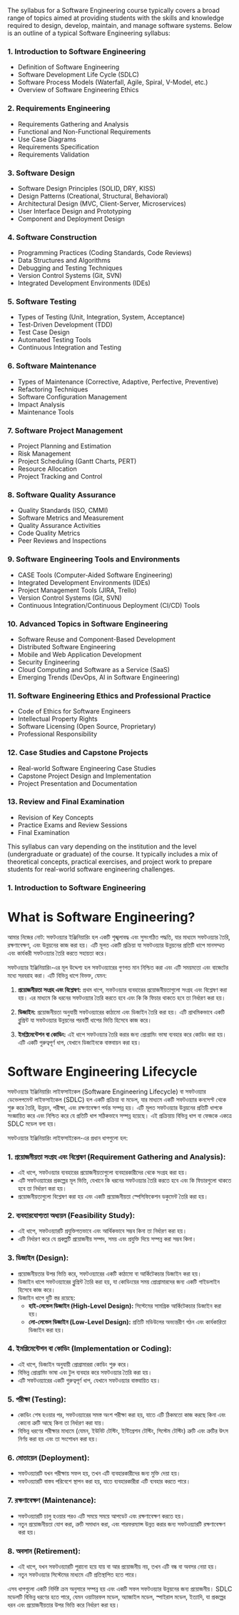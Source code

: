 The syllabus for a Software Engineering course typically covers a broad range of topics aimed at providing students with the skills and knowledge required to design, develop, maintain, and manage software systems. Below is an outline of a typical Software Engineering syllabus:

### **1. Introduction to Software Engineering**
   - Definition of Software Engineering
   - Software Development Life Cycle (SDLC)
   - Software Process Models (Waterfall, Agile, Spiral, V-Model, etc.)
   - Overview of Software Engineering Ethics

### **2. Requirements Engineering**
   - Requirements Gathering and Analysis
   - Functional and Non-Functional Requirements
   - Use Case Diagrams
   - Requirements Specification
   - Requirements Validation

### **3. Software Design**
   - Software Design Principles (SOLID, DRY, KISS)
   - Design Patterns (Creational, Structural, Behavioral)
   - Architectural Design (MVC, Client-Server, Microservices)
   - User Interface Design and Prototyping
   - Component and Deployment Design

### **4. Software Construction**
   - Programming Practices (Coding Standards, Code Reviews)
   - Data Structures and Algorithms
   - Debugging and Testing Techniques
   - Version Control Systems (Git, SVN)
   - Integrated Development Environments (IDEs)

### **5. Software Testing**
   - Types of Testing (Unit, Integration, System, Acceptance)
   - Test-Driven Development (TDD)
   - Test Case Design
   - Automated Testing Tools
   - Continuous Integration and Testing

### **6. Software Maintenance**
   - Types of Maintenance (Corrective, Adaptive, Perfective, Preventive)
   - Refactoring Techniques
   - Software Configuration Management
   - Impact Analysis
   - Maintenance Tools

### **7. Software Project Management**
   - Project Planning and Estimation
   - Risk Management
   - Project Scheduling (Gantt Charts, PERT)
   - Resource Allocation
   - Project Tracking and Control

### **8. Software Quality Assurance**
   - Quality Standards (ISO, CMMI)
   - Software Metrics and Measurement
   - Quality Assurance Activities
   - Code Quality Metrics
   - Peer Reviews and Inspections

### **9. Software Engineering Tools and Environments**
   - CASE Tools (Computer-Aided Software Engineering)
   - Integrated Development Environments (IDEs)
   - Project Management Tools (JIRA, Trello)
   - Version Control Systems (Git, SVN)
   - Continuous Integration/Continuous Deployment (CI/CD) Tools

### **10. Advanced Topics in Software Engineering**
   - Software Reuse and Component-Based Development
   - Distributed Software Engineering
   - Mobile and Web Application Development
   - Security Engineering
   - Cloud Computing and Software as a Service (SaaS)
   - Emerging Trends (DevOps, AI in Software Engineering)

### **11. Software Engineering Ethics and Professional Practice**
   - Code of Ethics for Software Engineers
   - Intellectual Property Rights
   - Software Licensing (Open Source, Proprietary)
   - Professional Responsibility

### **12. Case Studies and Capstone Projects**
   - Real-world Software Engineering Case Studies
   - Capstone Project Design and Implementation
   - Project Presentation and Documentation

### **13. Review and Final Examination**
   - Revision of Key Concepts
   - Practice Exams and Review Sessions
   - Final Examination

This syllabus can vary depending on the institution and the level (undergraduate or graduate) of the course. It typically includes a mix of theoretical concepts, practical exercises, and project work to prepare students for real-world software engineering challenges.
### **1. Introduction to Software Engineering**
# What is Software Engineering? 
আমার নিজের নোট:
সফটওয়্যার ইঞ্জিনিয়ারিং হল একটি শৃঙ্খলাবদ্ধ এবং সুসংগঠিত পদ্ধতি, যার মাধ্যমে সফটওয়্যার তৈরি, রক্ষণাবেক্ষণ, এবং উন্নয়নের কাজ করা হয়। এটি মূলত একটি প্রক্রিয়া যা সফটওয়্যার উন্নয়নের প্রতিটি ধাপে মানসম্মত এবং কার্যকরী সফটওয়্যার তৈরি করতে সহায়তা করে।

সফটওয়্যার ইঞ্জিনিয়ারিং-এর মূল উদ্দেশ্য হল সফটওয়্যারের গুণগত মান নিশ্চিত করা এবং এটি সময়মতো এবং বাজেটের মধ্যে সরবরাহ করা। এটি বিভিন্ন ধাপে বিভক্ত, যেমন:

1. **প্রয়োজনীয়তা সংগ্রহ এবং বিশ্লেষণ:** প্রথম ধাপে, সফটওয়্যার ব্যবহারের প্রয়োজনীয়তাগুলো সংগ্রহ এবং বিশ্লেষণ করা হয়। এর মাধ্যমে কি ধরনের সফটওয়্যার তৈরি করতে হবে এবং কি কি ফিচার থাকতে হবে তা নির্ধারণ করা হয়।

2. **ডিজাইন:** প্রয়োজনীয়তা অনুযায়ী সফটওয়্যারের কাঠামো এবং ডিজাইন তৈরি করা হয়। এটি প্রাথমিকভাবে একটি ব্লুপ্রিন্ট যা সফটওয়্যার উন্নয়নের পরবর্তী ধাপের ভিত্তি হিসেবে কাজ করে।

3. **ইমপ্লিমেন্টেশন বা কোডিং:** এই ধাপে সফটওয়্যার তৈরি করার জন্য প্রোগ্রামিং ভাষা ব্যবহার করে কোডিং করা হয়। এটি একটি গুরুত্বপূর্ণ ধাপ, যেখানে ডিজাইনকে বাস্তবায়ন করা হয়।

# Software Engineering Lifecycle
  সফটওয়্যার ইঞ্জিনিয়ারিং লাইফসাইকেল (Software Engineering Lifecycle) বা সফটওয়্যার ডেভেলপমেন্ট লাইফসাইকেল (SDLC) হল একটি প্রক্রিয়া বা মডেল, যার মাধ্যমে একটি সফটওয়্যার কনসেপ্ট থেকে শুরু করে তৈরি, উন্নয়ন, পরীক্ষা, এবং রক্ষণাবেক্ষণ পর্যন্ত সম্পন্ন হয়। এটি মূলত সফটওয়্যার উন্নয়নের প্রতিটি ধাপকে সংজ্ঞায়িত করে এবং নিশ্চিত করে যে প্রতিটি ধাপ সঠিকভাবে সম্পন্ন হয়েছে। এই প্রক্রিয়ায় বিভিন্ন ধাপ বা ফেজকে একত্রে SDLC মডেল বলা হয়।

সফটওয়্যার ইঞ্জিনিয়ারিং লাইফসাইকেল-এর প্রধান ধাপগুলো হল:

### 1. **প্রয়োজনীয়তা সংগ্রহ এবং বিশ্লেষণ (Requirement Gathering and Analysis):**
   - এই ধাপে, সফটওয়্যার ব্যবহারের প্রয়োজনীয়তাগুলো ব্যবহারকারীদের থেকে সংগ্রহ করা হয়। 
   - এটি সফটওয়্যারের প্রকল্পের মূল ভিত্তি, যেখানে কি ধরনের সফটওয়্যার তৈরি করতে হবে এবং কি ফিচারগুলো থাকতে হবে তা নির্ধারণ করা হয়।
   - প্রয়োজনীয়তাগুলো বিশ্লেষণ করা হয় এবং একটি প্রয়োজনীয়তা স্পেসিফিকেশন ডকুমেন্ট তৈরি করা হয়।

### 2. **ব্যবহারযোগ্যতা অধ্যয়ন (Feasibility Study):**
   - এই ধাপে, সফটওয়্যারটি প্রযুক্তিগতভাবে এবং আর্থিকভাবে সম্ভব কিনা তা নির্ধারণ করা হয়।
   - এটি নির্ধারণ করে যে প্রকল্পটি প্রয়োজনীয় সম্পদ, সময় এবং প্রযুক্তি দিয়ে সম্পন্ন করা সম্ভব কিনা।

### 3. **ডিজাইন (Design):**
   - প্রয়োজনীয়তার উপর ভিত্তি করে, সফটওয়্যারের একটি কাঠামো বা আর্কিটেকচার ডিজাইন করা হয়।
   - ডিজাইন ধাপে সফটওয়্যারের ব্লুপ্রিন্ট তৈরি করা হয়, যা কোডিংয়ের সময় প্রোগ্রামারদের জন্য একটি গাইডলাইন হিসেবে কাজ করে।
   - ডিজাইন ধাপে দুটি স্তর রয়েছে:
     - **হাই-লেভেল ডিজাইন (High-Level Design):** সিস্টেমের সামগ্রিক আর্কিটেকচার ডিজাইন করা হয়।
     - **লো-লেভেল ডিজাইন (Low-Level Design):** প্রতিটি মডিউলের অভ্যন্তরীণ গঠন এবং কার্যকারিতা ডিজাইন করা হয়।

### 4. **ইমপ্লিমেন্টেশন বা কোডিং (Implementation or Coding):**
   - এই ধাপে, ডিজাইন অনুযায়ী প্রোগ্রামাররা কোডিং শুরু করে।
   - বিভিন্ন প্রোগ্রামিং ভাষা এবং টুল ব্যবহার করে সফটওয়্যার তৈরি করা হয়।
   - এটি সফটওয়্যারের একটি গুরুত্বপূর্ণ ধাপ, যেখানে সফটওয়্যার বাস্তবায়িত হয়।

### 5. **পরীক্ষা (Testing):**
   - কোডিং শেষ হওয়ার পর, সফটওয়্যারের সমস্ত অংশ পরীক্ষা করা হয়, যাতে এটি ঠিকমতো কাজ করছে কিনা এবং কোনো ত্রুটি আছে কিনা তা নির্ধারণ করা যায়।
   - বিভিন্ন ধরণের পরীক্ষার মাধ্যমে (যেমন, ইউনিট টেস্টিং, ইন্টিগ্রেশন টেস্টিং, সিস্টেম টেস্টিং) ত্রুটি এবং ত্রুটির উৎস নির্ণয় করা হয় এবং তা সংশোধন করা হয়।

### 6. **মোতায়েন (Deployment):**
   - সফটওয়্যারটি যখন পরীক্ষায় সফল হয়, তখন এটি ব্যবহারকারীদের জন্য মুক্তি দেয়া হয়।
   - সফটওয়্যারটি বাস্তব পরিবেশে স্থাপন করা হয়, যাতে ব্যবহারকারীরা এটি ব্যবহার করতে পারে।

### 7. **রক্ষণাবেক্ষণ (Maintenance):**
   - সফটওয়্যারটি চালু হওয়ার পরও এটি সময়ে সময়ে আপডেট এবং রক্ষণাবেক্ষণ করতে হয়।
   - নতুন প্রয়োজনীয়তা যোগ করা, ত্রুটি সমাধান করা, এবং পারফরম্যান্স উন্নত করার জন্য সফটওয়্যারটি রক্ষণাবেক্ষণ করা হয়।

### 8. **অবসান (Retirement):**
   - এই ধাপে, যখন সফটওয়্যারটি পুরানো হয়ে যায় বা আর প্রয়োজনীয় নয়, তখন এটি বন্ধ বা অবসর নেয়া হয়।
   - নতুন সফটওয়্যার সিস্টেমের মাধ্যমে এটি প্রতিস্থাপিত হতে পারে।

এসব ধাপগুলো একটি নির্দিষ্ট ক্রম অনুসারে সম্পন্ন হয় এবং একটি সফল সফটওয়্যার উন্নয়নের জন্য প্রয়োজনীয়। SDLC মডেলটি বিভিন্ন ধরণের হতে পারে, যেমন ওয়াটারফল মডেল, অ্যাজাইল মডেল, স্পাইরাল মডেল, ইত্যাদি, যা প্রকল্পের ধরন এবং প্রয়োজনীয়তার উপর ভিত্তি করে নির্ধারণ করা হয়।
